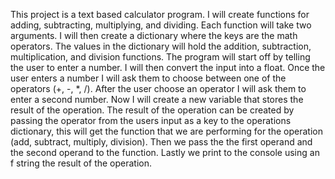 This project is a text based calculator program. I will create functions for adding, subtracting, multiplying, and dividing. Each function will take two arguments. I will then create a dictionary where the keys are the math operators. The values in the dictionary will hold the addition, subtraction, multiplication, and division functions. The program will start off by telling the user to enter a number. I will then convert the input into a float. Once the user enters a number I will ask them to choose between one of the operators (+, -, *, /). After the user choose an operator I will ask them to enter a second number. Now I will create a new variable that stores the result of the operation. The result of the operation can be created by passing the operator from the users input as a key to the operations dictionary, this will get the function that we are performing for the operation (add, subtract, multiply, division). Then we pass the the first operand and the second operand to the function. Lastly we print to the console using an f string the result of the operation.